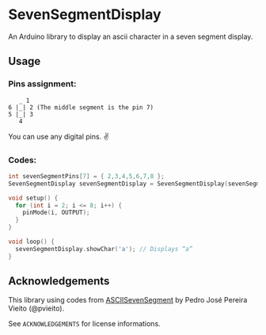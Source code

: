 # SevenSegmentDisplay

An Arduino library to display an ascii character in a seven segment display.

## Usage

### Pins assignment:

```
   _ 1
6 |_| 2 (The middle segment is the pin 7)
5 |_| 3
   4
```
You can use any digital pins. :v:

### Codes:

``` cpp
int sevenSegmentPins[7] = { 2,3,4,5,6,7,8 };
SevenSegmentDisplay sevenSegmentDisplay = SevenSegmentDisplay(sevenSegmentPins);

void setup() {
  for (int i = 2; i <= 8; i++) {
    pinMode(i, OUTPUT);
  }
}

void loop() {
  sevenSegmentDisplay.showChar('a'); // Displays “a”
}
```

## Acknowledgements
This library using codes from [ASCIISevenSegment](https://github.com/pvieito/ASCIISevenSegment) by Pedro José Pereira Vieito (@pvieito).

See `ACKNOWLEDGEMENTS` for license informations.
